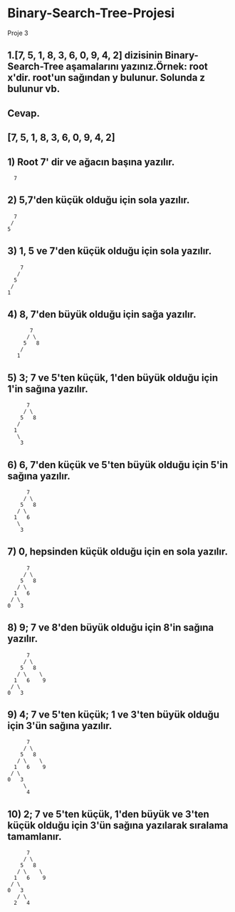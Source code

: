 # Binary-Search-Tree-Projesi

Proje 3

## 1.[7, 5, 1, 8, 3, 6, 0, 9, 4, 2] dizisinin Binary-Search-Tree aşamalarını yazınız.Örnek: root x'dir. root'un sağından y bulunur. Solunda z bulunur vb.

## Cevap.

## [7, 5, 1, 8, 3, 6, 0, 9, 4, 2]
  
## 1) Root 7' dir ve ağacın başına yazılır.
  
      7

## 2) 5,7'den küçük olduğu için sola yazılır.
   
      7
     /
    5

## 3) 1, 5 ve 7'den küçük olduğu için sola yazılır.
    
        7
       /
      5   
     /
    1

## 4) 8, 7'den büyük olduğu için sağa yazılır.
          
           7
          / \
         5   8
        /
       1

## 5) 3; 7 ve 5'ten küçük, 1'den büyük olduğu için 1'in sağına yazılır.
          
          7
         / \
        5   8
       /
      1
       \
        3

## 6) 6, 7'den küçük ve 5'ten büyük olduğu için 5'in sağına yazılır.
         
          7
         / \
        5   8
       / \
      1   6
       \
        3

## 7) 0, hepsinden küçük olduğu için en sola yazılır.
          
          7
         / \
        5   8
       / \
      1   6
     / \
    0   3

## 8) 9; 7 ve 8'den büyük olduğu için 8'in sağına yazılır.
          
          7
         / \
        5   8
       / \    \
      1   6    9
     / \
    0   3

 ## 9) 4; 7 ve 5'ten küçük; 1 ve 3'ten büyük olduğu için 3'ün sağına yazılır.
           
          7
         / \
        5   8
       / \    \
      1   6    9
     / \
    0   3
         \
          4

## 10) 2; 7 ve 5'ten küçük, 1'den büyük ve 3'ten küçük olduğu için 3'ün sağına yazılarak sıralama tamamlanır.
          
          7
         / \
        5   8
       / \    \
      1   6    9
     / \
    0   3
       / \
      2   4